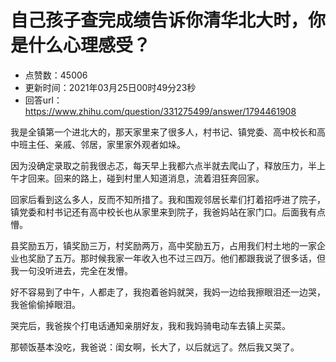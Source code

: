 # 自己孩子查完成绩告诉你清华北大时，你是什么心理感受？
- 点赞数：45006
- 更新时间：2021年03月25日00时49分23秒
- 回答url：https://www.zhihu.com/question/331275499/answer/1794461908
<body>
 <p data-pid="RHQmghm2">我是全镇第一个进北大的，那天家里来了很多人，村书记、镇党委、高中校长和高中班主任、亲戚、邻居，家里家外观者如垛。</p>
 <p data-pid="OaU7pqE1">因为没确定录取之前我很忐忑，每天早上我都六点半就去爬山了，释放压力，半上午才回来。回来的路上，碰到村里人知道消息，流着泪狂奔回家。</p>
 <p data-pid="lcmiQa5P">回家后看到这么多人，反而不知所措了。我和围观邻居长辈们打着招呼进了院子，镇党委和村书记还有高中校长也从家里来到院子，我爸妈站在家门口。后面我有点懵。</p>
 <p data-pid="hqeKeiF4">县奖励五万，镇奖励三万，村奖励两万，高中奖励五万，占用我们村土地的一家企业也奖励了五万。那时候我家一年收入也不过三四万。他们都跟我说了很多话，但我一句没听进去，完全在发懵。</p>
 <p data-pid="dydTqbGA">好不容易到了中午，人都走了，我抱着爸妈就哭，我妈一边给我擦眼泪还一边哭，我爸偷偷掉眼泪。</p>
 <p data-pid="68koSwZ1">哭完后，我爸挨个打电话通知亲朋好友，我和我妈骑电动车去镇上买菜。</p>
 <p data-pid="v9YmXBI8">那顿饭基本没吃，我爸说：闺女啊，长大了，以后就远了。然后我又哭了。</p>
</body>